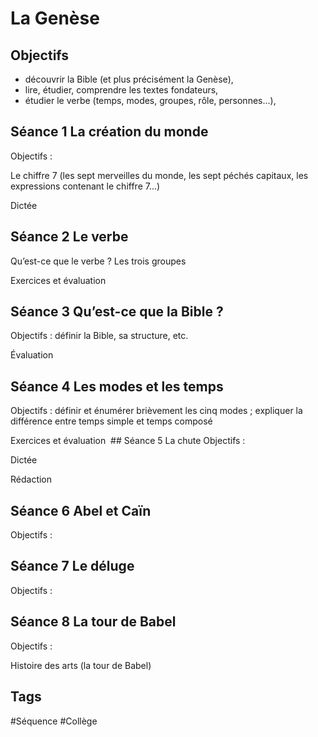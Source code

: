 # La Genèse

## Objectifs

- découvrir la Bible (et plus précisément la Genèse),
- lire, étudier, comprendre les textes fondateurs,
- étudier le verbe (temps, modes, groupes, rôle, personnes...),

## Séance 1 La création du monde
Objectifs :

Le chiffre 7 (les sept merveilles du monde, les sept péchés capitaux, les expressions contenant le chiffre 7...)

Dictée

## Séance 2 Le verbe
Qu’est-ce que le verbe ? Les trois groupes

Exercices et évaluation

## Séance 3 Qu’est-ce que la Bible ?
Objectifs : définir la Bible, sa structure, etc.

Évaluation

## Séance 4 Les modes et les temps
Objectifs : définir et énumérer brièvement les cinq modes ; expliquer la différence entre temps simple et temps composé

Exercices et évaluation
 ## Séance 5 La chute
Objectifs :

Dictée

Rédaction

## Séance 6 Abel et Caïn
Objectifs :

## Séance 7 Le déluge
Objectifs :

## Séance 8 La tour de Babel
Objectifs :

Histoire des arts (la tour de Babel)

## Tags

#Séquence #Collège
